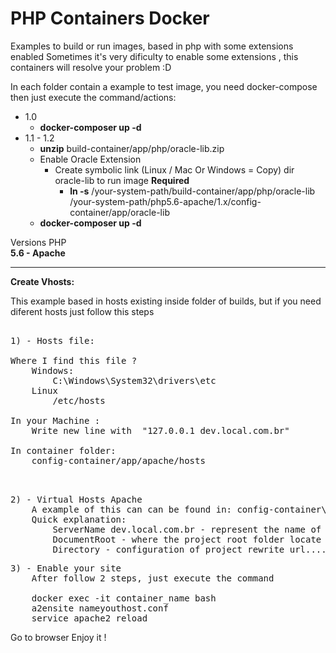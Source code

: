<h1>PHP Containers Docker</h1>

Examples to build or run images, based in php with some extensions enabled
Sometimes it's very dificulty to enable some extensions , this containers will resolve your problem :D

In each folder contain a example to test image, you need docker-compose then just execute the command/actions:
<br />
* 1.0
    * <strong>docker-composer up -d</strong>
* 1.1 - 1.2
    * <strong>unzip</strong> build-container/app/php/oracle-lib.zip
    * Enable Oracle Extension
        * Create symbolic link (Linux / Mac Or Windows = Copy) dir oracle-lib to run image **Required**
            * <b>ln -s</b> /your-system-path/build-container/app/php/oracle-lib /your-system-path/php5.6-apache/1.x/config-container/app/oracle-lib
    * <strong>docker-composer up -d</strong>


Versions PHP <br />
<b>5.6 - Apache</b>

----
<strong>Create Vhosts:</strong><br />

   This example based in hosts existing inside folder of builds, but if you need diferent hosts just follow this steps
	
<pre>	
1) - Hosts file:

Where I find this file ? 
	Windows:
		C:\Windows\System32\drivers\etc
	Linux
		/etc/hosts

In your Machine :
	Write new line with  "127.0.0.1	dev.local.com.br"
			
In container folder:
	config-container/app/apache/hosts
	
</pre>

<pre>			
2) - Virtual Hosts Apache
	A example of this can can be found in: config-container\app\apache\sites-available\dev.local.com.br.conf
	Quick explanation:
		ServerName dev.local.com.br - represent the name of your "fake site" create in your hosts file
		DocumentRoot - where the project root folder locate **www-container\app**
		Directory - configuration of project rewrite url....
</pre>

<pre>
3) - Enable your site
	After follow 2 steps, just execute the command
	
	docker exec -it container_name bash
	a2ensite nameyouthost.conf
	service apache2 reload
</pre>

Go to browser Enjoy it ! 
